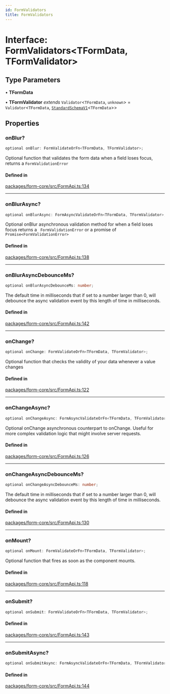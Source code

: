 ```yaml
---
id: FormValidators
title: FormValidators
---
```


# Interface: FormValidators\<TFormData, TFormValidator\>

## Type Parameters

• **TFormData**

• **TFormValidator** *extends* `Validator`\<`TFormData`, `unknown`\> = `Validator`\<`TFormData`, [`StandardSchemaV1`](../type-aliases/standardschemav1.md)\<`TFormData`\>\>

## Properties

### onBlur?

```ts
optional onBlur: FormValidateOrFn<TFormData, TFormValidator>;
```

Optional function that validates the form data when a field loses focus, returns a `FormValidationError`

#### Defined in

[packages/form-core/src/FormApi.ts:134](https://github.com/TanStack/form/blob/main/packages/form-core/src/FormApi.ts#L134)

***

### onBlurAsync?

```ts
optional onBlurAsync: FormAsyncValidateOrFn<TFormData, TFormValidator>;
```

Optional onBlur asynchronous validation method for when a field loses focus returns a ` FormValidationError` or a promise of `Promise<FormValidationError>`

#### Defined in

[packages/form-core/src/FormApi.ts:138](https://github.com/TanStack/form/blob/main/packages/form-core/src/FormApi.ts#L138)

***

### onBlurAsyncDebounceMs?

```ts
optional onBlurAsyncDebounceMs: number;
```

The default time in milliseconds that if set to a number larger than 0, will debounce the async validation event by this length of time in milliseconds.

#### Defined in

[packages/form-core/src/FormApi.ts:142](https://github.com/TanStack/form/blob/main/packages/form-core/src/FormApi.ts#L142)

***

### onChange?

```ts
optional onChange: FormValidateOrFn<TFormData, TFormValidator>;
```

Optional function that checks the validity of your data whenever a value changes

#### Defined in

[packages/form-core/src/FormApi.ts:122](https://github.com/TanStack/form/blob/main/packages/form-core/src/FormApi.ts#L122)

***

### onChangeAsync?

```ts
optional onChangeAsync: FormAsyncValidateOrFn<TFormData, TFormValidator>;
```

Optional onChange asynchronous counterpart to onChange. Useful for more complex validation logic that might involve server requests.

#### Defined in

[packages/form-core/src/FormApi.ts:126](https://github.com/TanStack/form/blob/main/packages/form-core/src/FormApi.ts#L126)

***

### onChangeAsyncDebounceMs?

```ts
optional onChangeAsyncDebounceMs: number;
```

The default time in milliseconds that if set to a number larger than 0, will debounce the async validation event by this length of time in milliseconds.

#### Defined in

[packages/form-core/src/FormApi.ts:130](https://github.com/TanStack/form/blob/main/packages/form-core/src/FormApi.ts#L130)

***

### onMount?

```ts
optional onMount: FormValidateOrFn<TFormData, TFormValidator>;
```

Optional function that fires as soon as the component mounts.

#### Defined in

[packages/form-core/src/FormApi.ts:118](https://github.com/TanStack/form/blob/main/packages/form-core/src/FormApi.ts#L118)

***

### onSubmit?

```ts
optional onSubmit: FormValidateOrFn<TFormData, TFormValidator>;
```

#### Defined in

[packages/form-core/src/FormApi.ts:143](https://github.com/TanStack/form/blob/main/packages/form-core/src/FormApi.ts#L143)

***

### onSubmitAsync?

```ts
optional onSubmitAsync: FormAsyncValidateOrFn<TFormData, TFormValidator>;
```

#### Defined in

[packages/form-core/src/FormApi.ts:144](https://github.com/TanStack/form/blob/main/packages/form-core/src/FormApi.ts#L144)
